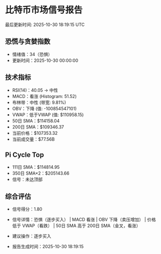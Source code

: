 # 比特币市场信号报告

最后更新时间: 2025-10-30 18:19:15 UTC

## 恐慌与贪婪指数
- 情绪值：34（恐惧）
- 更新时间：2025-10-30 00:00:00

## 技术指标
- RSI(14)：40.05 → 中性
- MACD：看涨 (Histogram: 51.52)
- 布林带：中性 (带宽: 9.81%)
- OBV：下降 (值: -100854547101)
- VWAP：低于VWAP (值: $110958.15)
- 50日 SMA：$114158.04
- 200日 SMA：$109346.37
- 当前价格：$107353.32
- 当前成交量：$77.56B

## Pi Cycle Top
- 111日 SMA：$114814.95
- 350日 SMA×2：$205143.66
- 信号：未达顶部

## 综合评估
- 信号得分：1.80
- 信号详情：恐惧（逐步买入） | MACD 看涨 | OBV 下降（卖压增加） | 价格低于 VWAP（看跌） | 50日 SMA 高于 200日 SMA（金叉，看涨）
- 建议操作：逐步买入

- 报告生成时间：2025-10-30 18:19:15